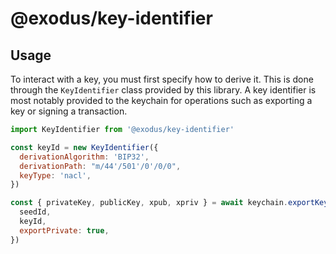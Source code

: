 # @exodus/key-identifier

## Usage

To interact with a key, you must first specify how to derive it. This is done through the `KeyIdentifier` class provided by this library. A key identifier is most notably provided to the keychain for operations such as exporting a key or signing a transaction.

```js
import KeyIdentifier from '@exodus/key-identifier'

const keyId = new KeyIdentifier({
  derivationAlgorithm: 'BIP32',
  derivationPath: "m/44'/501'/0'/0/0",
  keyType: 'nacl',
})

const { privateKey, publicKey, xpub, xpriv } = await keychain.exportKey({
  seedId,
  keyId,
  exportPrivate: true,
})
```
